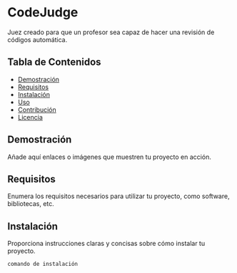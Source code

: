 # CodeJudge

Juez creado para que un profesor sea capaz de hacer una revisión de códigos automática.

## Tabla de Contenidos

- [Demostración](#demostración)
- [Requisitos](#requisitos)
- [Instalación](#instalación)
- [Uso](#uso)
- [Contribución](#contribución)
- [Licencia](#licencia)

## Demostración

Añade aquí enlaces o imágenes que muestren tu proyecto en acción.

## Requisitos

Enumera los requisitos necesarios para utilizar tu proyecto, como software, bibliotecas, etc.

## Instalación

Proporciona instrucciones claras y concisas sobre cómo instalar tu proyecto.

```bash
comando de instalación

